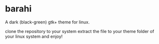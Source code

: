 # barahi
A dark (black-green) gtk+ theme for linux.

clone the repository to your system extract the file to your theme folder of your linux system and enjoy!
